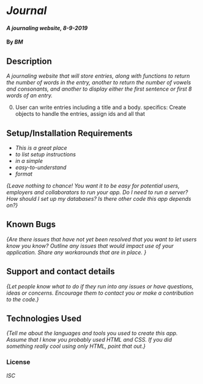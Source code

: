 # _Journal_

#### _A journaling website, 8-9-2019_

#### By _**BM**_

## Description

_A journaling website that will store entries, along with functions to return the number of words in the entry, another to return the number of vowels and consonants, and another to display either the first sentence or first 8 words of an entry._

0. User can write entries including a title and a body. 
    specifics: Create objects to handle the entries, assign ids and all that

## Setup/Installation Requirements

* _This is a great place_
* _to list setup instructions_
* _in a simple_
* _easy-to-understand_
* _format_

_{Leave nothing to chance! You want it to be easy for potential users, employers and collaborators to run your app. Do I need to run a server? How should I set up my databases? Is there other code this app depends on?}_

## Known Bugs

_{Are there issues that have not yet been resolved that you want to let users know you know?  Outline any issues that would impact use of your application.  Share any workarounds that are in place. }_

## Support and contact details

_{Let people know what to do if they run into any issues or have questions, ideas or concerns.  Encourage them to contact you or make a contribution to the code.}_

## Technologies Used

_{Tell me about the languages and tools you used to create this app. Assume that I know you probably used HTML and CSS. If you did something really cool using only HTML, point that out.}_

### License

*ISC*

